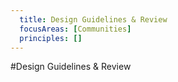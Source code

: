 ```yaml
---
  title: Design Guidelines & Review
  focusAreas: [Communities]
  principles: []
---
```

#Design Guidelines & Review
